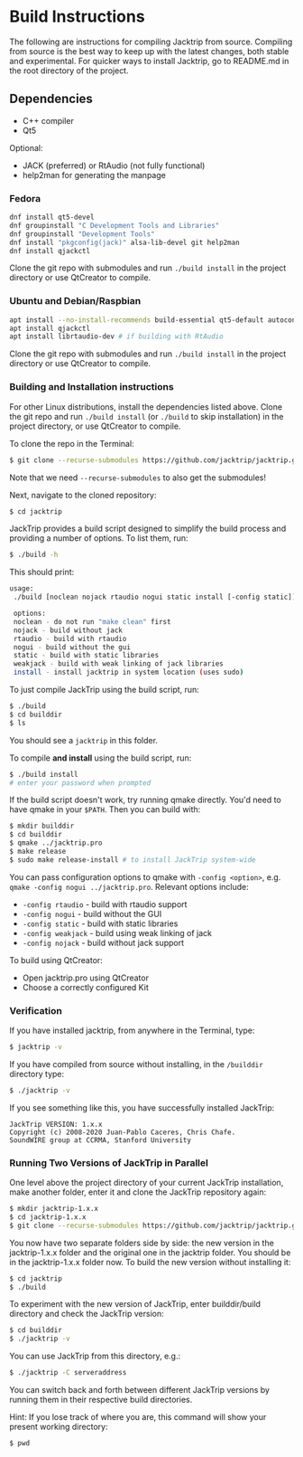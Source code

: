 # Build Instructions

The following are instructions for compiling Jacktrip from source.  Compiling
from source is the best way to keep up with the latest changes, both stable and
experimental.  For quicker ways to install Jacktrip, go to README.md in the root
directory of the project.

## Dependencies
- C++ compiler
- Qt5

Optional:

- JACK (preferred) or RtAudio (not fully functional)
- help2man for generating the manpage

### Fedora
```sh
dnf install qt5-devel
dnf groupinstall "C Development Tools and Libraries"
dnf groupinstall "Development Tools"
dnf install "pkgconfig(jack)" alsa-lib-devel git help2man
dnf install qjackctl
```

Clone the git repo with submodules and run `./build install` in the project
directory or use QtCreator to compile.

### Ubuntu and Debian/Raspbian
```sh
apt install --no-install-recommends build-essential qt5-default autoconf automake libtool make libjack-jackd2-dev git help2man
apt install qjackctl
apt install librtaudio-dev # if building with RtAudio
```

Clone the git repo with submodules and run `./build install` in the project
directory or use QtCreator to compile.

### Building and Installation instructions

For other Linux distributions, install the dependencies listed above. Clone the
git repo and run `./build install` (or `./build` to skip installation) in the
project directory, or use QtCreator to compile.

To clone the repo in the Terminal:
```sh
$ git clone --recurse-submodules https://github.com/jacktrip/jacktrip.git
```
Note that we need `--recurse-submodules` to also get the submodules!

Next, navigate to the cloned repository:
```sh
$ cd jacktrip
```

JackTrip provides a build script designed to simplify the build process and
providing a number of options. To list them, run:
```sh
$ ./build -h
```
This should print:
```sh
usage:
 ./build [noclean nojack rtaudio nogui static install [-config static]]

 options:
 noclean - do not run "make clean" first
 nojack - build without jack
 rtaudio - build with rtaudio
 nogui - build without the gui
 static - build with static libraries
 weakjack - build with weak linking of jack libraries
 install - install jacktrip in system location (uses sudo)
```

To just compile JackTrip using the build script, run:
```sh
$ ./build
$ cd builddir
$ ls
```

You should see a `jacktrip` in this folder.

To compile **and install** using the build script, run:
```sh
$ ./build install
# enter your password when prompted
```

If the build script doesn't work, try running qmake directly. You'd need to have
qmake in your `$PATH`. Then you can build with:

```sh
$ mkdir builddir
$ cd builddir
$ qmake ../jacktrip.pro
$ make release
$ sudo make release-install # to install JackTrip system-wide
```

You can pass configuration options to qmake with `-config <option>`, e.g. `qmake
-config nogui ../jacktrip.pro`. Relevant options include:

- `-config rtaudio` - build with rtaudio support
- `-config nogui` - build without the GUI
- `-config static` - build with static libraries
- `-config weakjack` - build using weak linking of jack
- `-config nojack` - build without jack support

To build using QtCreator:

  * Open jacktrip.pro using QtCreator
  * Choose a correctly configured Kit

### Verification

If you have installed jacktrip, from anywhere in the Terminal, type:
```sh
$ jacktrip -v
```

If you have compiled from source without installing, in the `/builddir`
directory type:
```sh
$ ./jacktrip -v
```

If you see something like this, you have successfully installed JackTrip:

```
JackTrip VERSION: 1.x.x
Copyright (c) 2008-2020 Juan-Pablo Caceres, Chris Chafe.
SoundWIRE group at CCRMA, Stanford University
```

### Running Two Versions of JackTrip in Parallel
One level above the project directory of your current JackTrip installation, make another folder, enter it and clone the JackTrip repository again:

```sh
$ mkdir jacktrip-1.x.x
$ cd jacktrip-1.x.x
$ git clone --recurse-submodules https://github.com/jacktrip/jacktrip.git
```

You now have two separate folders side by side: the new version in the jacktrip-1.x.x folder and the original one in the jacktrip folder.  You should be in the jacktrip-1.x.x folder now.  To build the new version without installing it:
```sh
$ cd jacktrip
$ ./build
```

To experiment with the new version of JackTrip, enter builddir/build directory and check the JackTrip version:  
```sh
$ cd builddir
$ ./jacktrip -v
```

You can use JackTrip from this directory, e.g.:
```sh
$ ./jacktrip -C serveraddress
```

You can switch back and forth between different JackTrip versions by running them in their respective build directories.

Hint: If you lose track of where you are, this command will show your present working directory:
```sh
$ pwd
```

